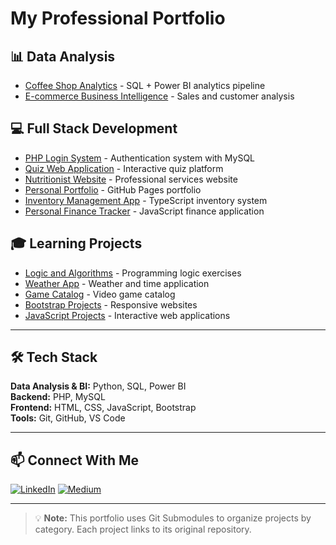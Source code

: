 # My Professional Portfolio

## 📊 Data Analysis
- [Coffee Shop Analytics](https://github.com/JulioCesarSantosdv/Coffee-Shop-Sales-Analytics/tree/fc87bb3ac4bfb6f92b2477728555efabcae38188) - SQL + Power BI analytics pipeline
- [E-commerce Business Intelligence](https://github.com/JulioCesarSantosdv/Analise-de-Dados-Ecommerce/tree/dc3e26e4b4e154363034f5f198501e607a17d80d) - Sales and customer analysis

## 💻 Full Stack Development
- [PHP Login System](https://github.com/JulioCesarSantosdv/Login-em-PHP-e-MYSQL/tree/d06c2f1ba23491a3a2339373bd228e7a9c8a038b) - Authentication system with MySQL
- [Quiz Web Application](https://github.com/JulioCesarSantosdv/QUIZZWEB/tree/d320ed204b12218d4dc209afdd20b19c6d596e90) - Interactive quiz platform
- [Nutritionist Website](https://github.com/JulioCesarSantosdv/Website-para-Nutricionista-e-Personal-Trainer/tree/f8c9d52d18c792135ec9ac9c5040edba7de3f2d7) - Professional services website
- [Personal Portfolio]([Full-Stack/JulioCesarSantosdv.github.io](https://github.com/JulioCesarSantosdv/JulioCesarSantosdv.github.io/tree/0a374ce5f1751ae1f925d44b18d4dcc5419ee297)) - GitHub Pages portfolio
- [Inventory Management App](Full-Stack/Inventory-app) - TypeScript inventory system
- [Personal Finance Tracker](Full-Stack/Patrimonio) - JavaScript finance application

## 🎓 Learning Projects
- [Logic and Algorithms](https://github.com/JulioCesarSantosdv/Logica-com-Algoritimos/tree/34725ee8981fcb921c3fadd742d0c7a0a9361829) - Programming logic exercises
- [Weather App](https://github.com/JulioCesarSantosdv/Weather-and-Time/tree/b1ae5b882912b5e672a489bb724f8d6a763a581d) - Weather and time application
- [Game Catalog](https://github.com/JulioCesarSantosdv/Catalogo-de-Jogos/tree/5dd63d5b88c1871ed43810307b472dd781995216) - Video game catalog
- [Bootstrap Projects](https://github.com/JulioCesarSantosdv/Criando-Um-Site-com-o-Bootstrap/tree/1e8809aa8a17074fc983b86d307bc62b22e667f7) - Responsive websites
- [JavaScript Projects](https://projeto-java-script-lampada-github-io.vercel.app/) - Interactive web applications

---

## 🛠️ Tech Stack

**Data Analysis & BI:** Python, SQL, Power BI  
**Backend:** PHP, MySQL  
**Frontend:** HTML, CSS, JavaScript, Bootstrap  
**Tools:** Git, GitHub, VS Code

---

## 📫 Connect With Me

[![LinkedIn](https://img.shields.io/badge/LinkedIn-0077B5?style=for-the-badge&logo=linkedin&logoColor=white)](https://www.linkedin.com/in/juliocesar/)
[![Medium](https://img.shields.io/badge/Medium-000000?style=for-the-badge&logo=medium&logoColor=white)](https://medium.com/@jc-santos-2)

---

> 💡 **Note:** This portfolio uses Git Submodules to organize projects by category. Each project links to its original repository.

